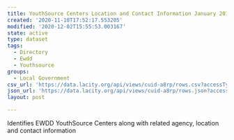 ```yaml
---
title: YouthSource Centers Location and Contact Information January 2018
created: '2020-11-10T17:52:17.553205'
modified: '2020-12-02T15:55:53.003167'
state: active
type: dataset
tags:
  - Directory
  - Ewdd
  - Youthsource
groups:
  - Local Government
csv_url: 'https://data.lacity.org/api/views/cuid-a8rp/rows.csv?accessType=DOWNLOAD'
json_url: 'https://data.lacity.org/api/views/cuid-a8rp/rows.json?accessType=DOWNLOAD'
layout: post

---
```

Identifies EWDD YouthSource Centers along with related agency, location and contact information
